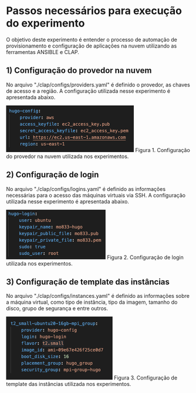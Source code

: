 # Passos necessários para execução do experimento

O objetivo deste experimento é entender o processo de automação de provisionamento e configuração de aplicações na nuvem utilizando as ferramentas ANSIBLE e CLAP.

## 1) Configuração do provedor na nuvem

No arquivo "./clap/configs/providers.yaml" é definido o provedor, as chaves de acesso e a região. A configuração utilizada nesse experimento é apresentada abaixo. 

![Figura 1](./screenshots/provider.png)
Figura 1. Configuração do provedor na nuvem utilizada nos experimentos.

## 2) Configuração de login

No arquivo "./clap/configs/logins.yaml" é definido as informações necessárias para o acesso das máquinas virtuais via SSH. A configuração utilizada nesse experimento é apresentada abaixo.

![Figura 2](./screenshots/login.png)
Figura 2. Configuração de login utilizada nos experimentos.

## 3) Configuração de template das instâncias

No arquivo "./clap/configs/instances.yaml" é definido as informações sobre a máquina virtual, como tipo de instância, tipo da imagem, tamanho do disco, grupo de segurança e entre outros.  

![Figura 3](./screenshots/instance.png)
Figura 3. Configuração de template das instâncias utilizada nos experimentos.

